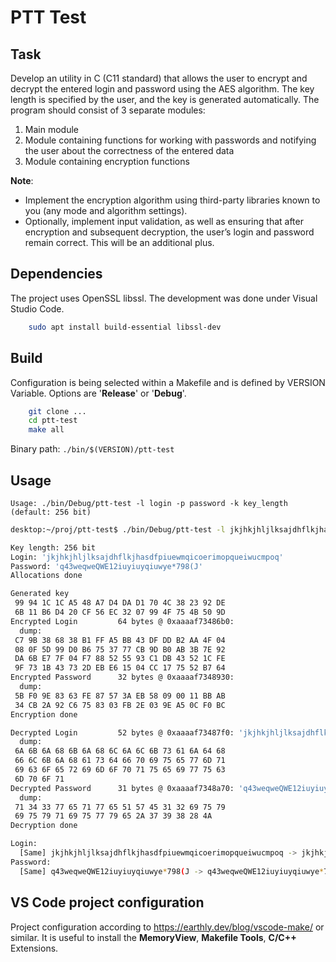# PTT Test

## Task

Develop an utility in C (C11 standard) that allows the user to encrypt and decrypt the entered login and password using the AES algorithm. The key length is specified by the user, and the key is generated automatically. The program should consist of 3 separate modules:

1.	Main module
2.	Module containing functions for working with passwords and notifying the user about the correctness of the entered data
3.	Module containing encryption functions

**Note**:

- Implement the encryption algorithm using third-party libraries known to you (any mode and algorithm settings).
- Optionally, implement input validation, as well as ensuring that after encryption and subsequent decryption, the user’s login and password remain correct. This will be an additional plus.

## Dependencies

The project uses OpenSSL libssl. The development was done under Visual Studio Code.

```bash
    sudo apt install build-essential libssl-dev
```

## Build

Configuration is being selected within a Makefile and is defined by VERSION Variable. Options are '**Release**' or '**Debug**'.


```bash
    git clone ...
    cd ptt-test
    make all
```

Binary path: ```./bin/$(VERSION)/ptt-test```

## Usage
`Usage: ./bin/Debug/ptt-test -l login -p password -k key_length (default: 256 bit)`


```bash
desktop:~/proj/ptt-test$ ./bin/Debug/ptt-test -l jkjhkjhljlksajdhflkjhasdfpiuewmqicoerimopqueiwucmpoq -p "q43weqweQWE12iuyiuyqiuwye*798(J" -k 256

Key length: 256 bit
Login: 'jkjhkjhljlksajdhflkjhasdfpiuewmqicoerimopqueiwucmpoq'
Password: 'q43weqweQWE12iuyiuyqiuwye*798(J'
Allocations done

Generated key
 99 94 1C 1C A5 48 A7 D4 DA D1 70 4C 38 23 92 DE
 6B 11 B6 D4 20 CF 56 EC 32 07 99 4F 75 4B 50 9D
Encrypted Login         64 bytes @ 0xaaaaf73486b0:
  dump:
 C7 9B 38 68 38 B1 FF A5 BB 43 DF DD B2 AA 4F 04
 08 0F 5D 99 D0 B6 75 37 77 CB 9D B0 AB 3B 7E 92
 DA 6B E7 7F 04 F7 88 52 55 93 C1 DB 43 52 1C FE
 9F 73 1B 43 73 2D EB E6 15 04 CC 17 75 52 B7 64
Encrypted Password      32 bytes @ 0xaaaaf7348930:
  dump:
 5B F0 9E 83 63 FE 87 57 3A EB 58 09 00 11 BB AB
 34 CB 2A 92 C6 75 83 03 FB 2E 03 9E A5 0C F0 BC
Encryption done

Decrypted Login         52 bytes @ 0xaaaaf73487f0: 'jkjhkjhljlksajdhflkjhasdfpiuewmqicoerimopqueiwucmpoq'
  dump:
 6A 6B 6A 68 6B 6A 68 6C 6A 6C 6B 73 61 6A 64 68
 66 6C 6B 6A 68 61 73 64 66 70 69 75 65 77 6D 71
 69 63 6F 65 72 69 6D 6F 70 71 75 65 69 77 75 63
 6D 70 6F 71
Decrypted Password      31 bytes @ 0xaaaaf7348a70: 'q43weqweQWE12iuyiuyqiuwye*798(J'
  dump:
 71 34 33 77 65 71 77 65 51 57 45 31 32 69 75 79
 69 75 79 71 69 75 77 79 65 2A 37 39 38 28 4A
Decryption done

Login:
  [Same] jkjhkjhljlksajdhflkjhasdfpiuewmqicoerimopqueiwucmpoq -> jkjhkjhljlksajdhflkjhasdfpiuewmqicoerimopqueiwucmpoq
Password:
  [Same] q43weqweQWE12iuyiuyqiuwye*798(J -> q43weqweQWE12iuyiuyqiuwye*798(J
```

## VS Code project configuration
Project configuration according to https://earthly.dev/blog/vscode-make/ or similar.
It is useful to install the **MemoryView**, **Makefile Tools**, **C/C++** Extensions.

